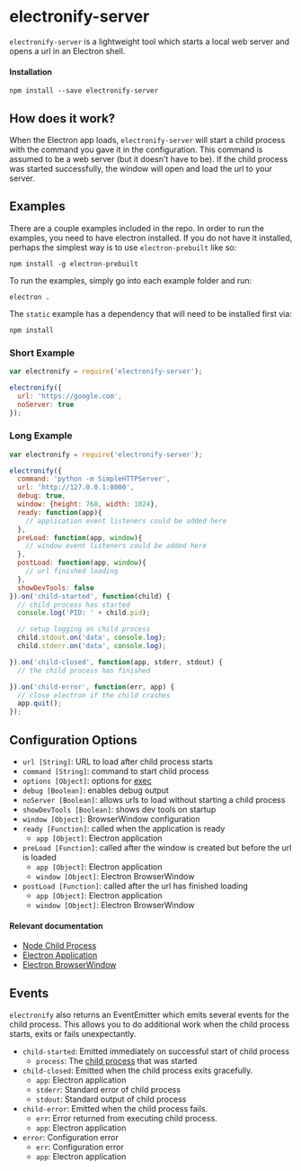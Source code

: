 # electronify-server

`electronify-server` is a lightweight tool which starts a local web server and opens a url in an Electron shell.

#### Installation

```
npm install --save electronify-server
```

## How does it work?

When the Electron app loads, `electronify-server` will start a child process with the command you gave it in the configuration. This command is assumed to be a web server (but it doesn't have to be). If the child process was started successfully, the window will open and load the url to your server.

## Examples

There are a couple examples included in the repo. In order to run the examples, you need to have electron installed. If you do not have it installed, perhaps the simplest way is to use `electron-prebuilt` like so:

```
npm install -g electron-prebuilt
```

To run the examples, simply go into each example folder and run:

```
electron .
```

The `static` example has a dependency that will need to be installed first via:

```
npm install
```

### Short Example

```js
var electronify = require('electronify-server');

electronify({
  url: 'https://google.com',
  noServer: true
});
```

### Long Example

```js
var electronify = require('electronify-server');

electronify({
  command: 'python -m SimpleHTTPServer',
  url: 'http://127.0.0.1:8000',
  debug: true,
  window: {height: 768, width: 1024},
  ready: function(app){
    // application event listeners could be added here
  },
  preLoad: function(app, window){
    // window event listeners could be added here
  },
  postLoad: function(app, window){
    // url finished loading
  },
  showDevTools: false
}).on('child-started', function(child) {
  // child process has started
  console.log('PID: ' + child.pid);

  // setup logging on child process
  child.stdout.on('data', console.log);
  child.stderr.on('data', console.log);

}).on('child-closed', function(app, stderr, stdout) {
  // the child process has finished

}).on('child-error', function(err, app) {
  // close electron if the child crashes
  app.quit();
});
```

## Configuration Options

* `url [String]`: URL to load after child process starts
* `command [String]`: command to start child process
* `options [Object]`: options for [exec][2]
* `debug [Boolean]`: enables debug output
* `noServer [Boolean]`: allows urls to load without starting a child process
* `showDevTools [Boolean]`: shows dev tools on startup
* `window [Object]`: BrowserWindow configuration
* `ready [Function]`: called when the application is ready
    * `app [Object]`: Electron application
* `preLoad [Function]`: called after the window is created but before the url is loaded
    * `app [Object]`: Electron application
    * `window [Object]`: Electron BrowserWindow
* `postLoad [Function]`: called after the url has finished loading
    * `app [Object]`: Electron application
    * `window [Object]`: Electron BrowserWindow

#### Relevant documentation

* [Node Child Process](https://nodejs.org/api/child_process.html#child_process_class_childprocess)
* [Electron Application](https://github.com/atom/electron/blob/master/docs/api/app.md)
* [Electron BrowserWindow](https://github.com/atom/electron/blob/master/docs/api/browser-window.md#new-browserwindowoptions)

## Events

`electronify` also returns an EventEmitter which emits several events for the child process. This allows you to do additional work when the child process starts, exits or fails unexpectantly.

* `child-started`: Emitted immediately on successful start of child process
    * `process`: The [child process][1] that was started
* `child-closed`: Emitted when the child process exits gracefully.
    * `app`: Electron application
    * `stderr`: Standard error of child process
    * `stdout`: Standard output of child process
* `child-error`: Emitted when the child process fails.
    * `err`: Error returned from executing child process.
    * `app`: Electron application
* `error`: Configuration error
    * `err`: Configuration error
    * `app`: Electron application

[1]: https://nodejs.org/api/child_process.html#child_process_class_childprocess "child process"
[2]: https://nodejs.org/api/child_process.html#child_process_child_process_exec_command_options_callback "child_process.exec"
